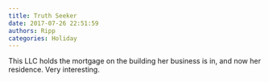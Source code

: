 ```yaml
---
title: Truth Seeker
date: 2017-07-26 22:51:59
authors: Ripp
categories: Holiday
---
```


 This LLC holds the mortgage on the building her business is in, and now her residence. Very interesting.